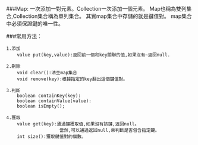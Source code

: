 ###Map: 一次添加一對元素。Collection一次添加一個元素。
    Map也稱為雙列集合,Collection集合稱為單列集合。
    其實map集合中存儲的就是鍵值對。
    map集合中必須保證鍵的唯一性。
    
###常用方法：
```
1.添加
    value put(key,value):返回前一個和key關聯的值,如果沒有~返回null.

2.刪除
    void clear():清空map集合
    void remove(key):根據指定的key翻出這個鍵值對。

3.判斷
    boolean containKey(key):
    boolean containValue(value):
    boolean isEmpty();

4.獲取
    value get(key):通過鍵獲取值,如果沒有該鍵,返回null。
                    當然,可以通過返回null,來判斷是否包含指定鍵。
    int size():獲取鍵值對的個數。
```
